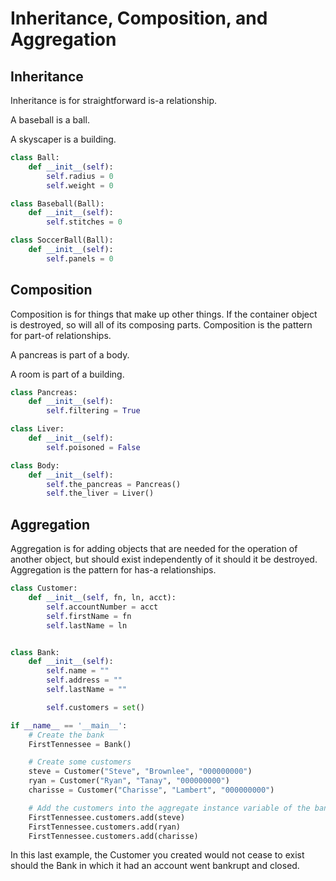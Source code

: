 # Inheritance, Composition, and Aggregation

## Inheritance

Inheritance is for straightforward is-a relationship.

A baseball is a ball.

A skyscaper is a building.

```python
class Ball:
    def __init__(self):
        self.radius = 0
        self.weight = 0

class Baseball(Ball):
    def __init__(self):
        self.stitches = 0

class SoccerBall(Ball):
    def __init__(self):
        self.panels = 0
```

## Composition

Composition is for things that make up other things. If the container object is destroyed, so will all of its composing parts. Composition is the pattern for part-of relationships.

A pancreas is part of a body.

A room is part of a building.

```python
class Pancreas:
    def __init__(self):
        self.filtering = True

class Liver:
    def __init__(self):
        self.poisoned = False

class Body:
    def __init__(self):
        self.the_pancreas = Pancreas()
        self.the_liver = Liver()
```

## Aggregation

Aggregation is for adding objects that are needed for the operation of another object, but should exist independently of it should it be destroyed. Aggregation is the pattern for has-a relationships.

```python
class Customer:
    def __init__(self, fn, ln, acct):
        self.accountNumber = acct
        self.firstName = fn
        self.lastName = ln


class Bank:
    def __init__(self):
        self.name = ""
        self.address = ""
        self.lastName = ""

        self.customers = set()

if __name__ == '__main__':
    # Create the bank
    FirstTennessee = Bank()

    # Create some customers
    steve = Customer("Steve", "Brownlee", "000000000")
    ryan = Customer("Ryan", "Tanay", "000000000")
    charisse = Customer("Charisse", "Lambert", "000000000")

    # Add the customers into the aggregate instance variable of the bank
    FirstTennessee.customers.add(steve)
    FirstTennessee.customers.add(ryan)
    FirstTennessee.customers.add(charisse)

```

In this last example, the Customer you created would not cease to exist should the Bank in which it had an account went bankrupt and closed.





